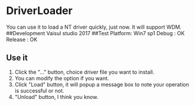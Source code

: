 # DriverLoader
You can use it to load a NT driver quickly, just now. It will support WDM.
##Development
Vaisul studio 2017
##Test
Platform: Win7 sp1
Debug : OK
Release : OK
## Use it
1. Click the "..." button, choice driver file you want to install.
2. You can modify the option if you want.
3. Click "Load" button, it will popup a message box to note your operation is successful or not.
4. "Unload" button, I think you know.